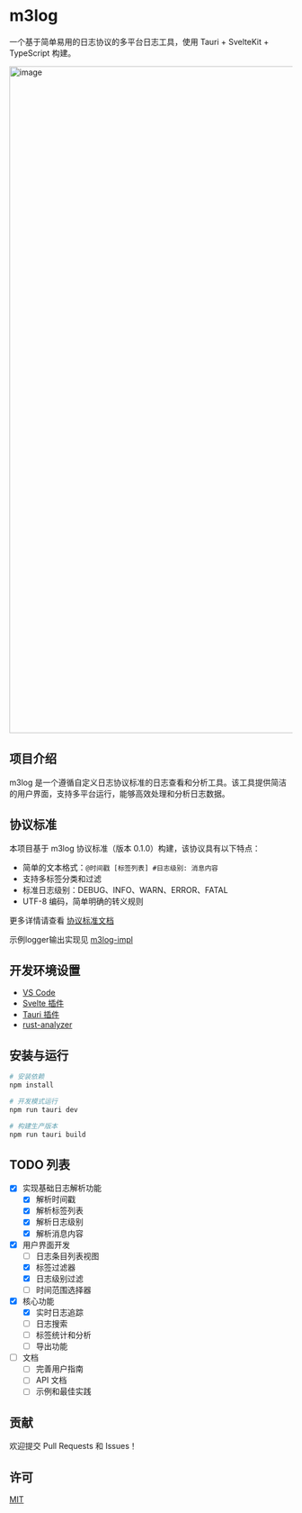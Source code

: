 # m3log

一个基于简单易用的日志协议的多平台日志工具，使用 Tauri + SvelteKit + TypeScript 构建。

<img width="1184" alt="image" src="https://github.com/user-attachments/assets/0b0fa536-6173-49e3-8706-76099b3f9494" />


## 项目介绍

m3log 是一个遵循自定义日志协议标准的日志查看和分析工具。该工具提供简洁的用户界面，支持多平台运行，能够高效处理和分析日志数据。

## 协议标准

本项目基于 m3log 协议标准（版本 0.1.0）构建，该协议具有以下特点：

- 简单的文本格式：`@时间戳 [标签列表] #日志级别: 消息内容`
- 支持多标签分类和过滤
- 标准日志级别：DEBUG、INFO、WARN、ERROR、FATAL
- UTF-8 编码，简单明确的转义规则

更多详情请查看 [协议标准文档](./v1.md)

示例logger输出实现见 [m3log-impl](https://github.com/sevmeowple/m3log-impl)

## 开发环境设置

- [VS Code](https://code.visualstudio.com/)
- [Svelte 插件](https://marketplace.visualstudio.com/items?itemName=svelte.svelte-vscode)
- [Tauri 插件](https://marketplace.visualstudio.com/items?itemName=tauri-apps.tauri-vscode)
- [rust-analyzer](https://marketplace.visualstudio.com/items?itemName=rust-lang.rust-analyzer)

## 安装与运行

```bash
# 安装依赖
npm install

# 开发模式运行
npm run tauri dev

# 构建生产版本
npm run tauri build
```

## TODO 列表

- [x] 实现基础日志解析功能
  - [x] 解析时间戳
  - [x] 解析标签列表
  - [x] 解析日志级别
  - [x] 解析消息内容

- [x] 用户界面开发
  - [ ] 日志条目列表视图
  - [x] 标签过滤器
  - [x] 日志级别过滤
  - [ ] 时间范围选择器

- [x] 核心功能
  - [x] 实时日志追踪
  - [ ] 日志搜索
  - [ ] 标签统计和分析
  - [ ] 导出功能

- [ ] 文档
  - [ ] 完善用户指南
  - [ ] API 文档
  - [ ] 示例和最佳实践

## 贡献

欢迎提交 Pull Requests 和 Issues！

## 许可

[MIT](LICENSE)
